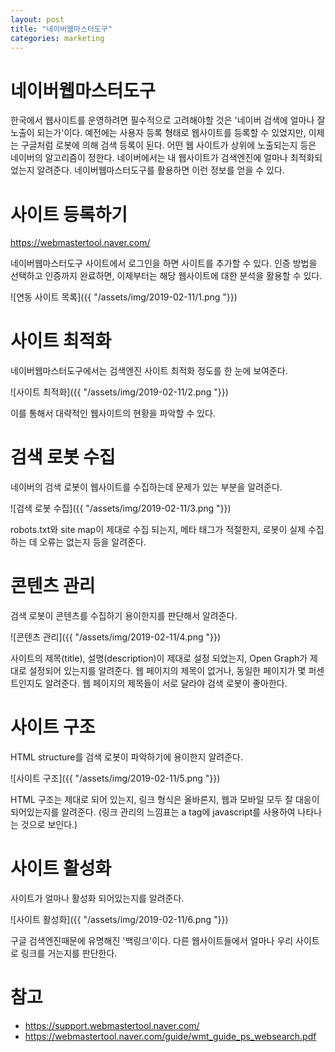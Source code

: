 ```yaml
---
layout: post
title: "네이버웹마스터도구"
categories: marketing
---
```


# 네이버웹마스터도구

한국에서 웹사이트를 운영하려면 필수적으로 고려해야할 것은 '네이버 검색에 얼마나 잘 노출이 되는가'이다.
예전에는 사용자 등록 형태로 웹사이트를 등록할 수 있었지만, 이제는 구글처럼 로봇에 의해 검색 등록이 된다.
어떤 웹 사이트가 상위에 노출되는지 등은 네이버의 알고리즘이 정한다.
네이버에서는 내 웹사이트가 검색엔진에 얼마나 최적화되었는지 알려준다.
네이버웹마스터도구를 활용하면 이런 정보를 얻을 수 있다.

# 사이트 등록하기

<https://webmastertool.naver.com/>

네이버웹마스터도구 사이트에서 로그인을 하면 사이트를 추가할 수 있다.
인증 방법을 선택하고 인증까지 완료하면, 이제부터는 해당 웹사이트에 대한 분석을 활용할 수 있다.

![연동 사이트 목록]({{ "/assets/img/2019-02-11/1.png "}})

# 사이트 최적화

네이버웹마스터도구에서는 검색엔진 사이트 최적화 정도를 한 눈에 보여준다.

![사이트 최적화]({{ "/assets/img/2019-02-11/2.png "}})

이를 통해서 대략적인 웹사이트의 현황을 파악할 수 있다.

# 검색 로봇 수집

네이버의 검색 로봇이 웹사이트를 수집하는데 문제가 있는 부분을 알려준다.

![검색 로봇 수집]({{ "/assets/img/2019-02-11/3.png "}})

robots.txt와 site map이 제대로 수집 되는지, 메타 태그가 적절한지, 로봇이 실제 수집하는 데 오류는 없는지 등을 알려준다.

# 콘텐츠 관리

검색 로봇이 콘텐츠를 수집하기 용이한지를 판단해서 알려준다.

![콘텐츠 관리]({{ "/assets/img/2019-02-11/4.png "}})

사이트의 제목(title), 설명(description)이 제대로 설정 되었는지, Open Graph가 제대로 설정되어 있는지를 알려준다.
웹 페이지의 제목이 없거나, 동일한 페이지가 몇 퍼센트인지도 알려준다.
웹 페이지의 제목들이 서로 달라야 검색 로봇이 좋아한다.

# 사이트 구조

HTML structure를 검색 로봇이 파악하기에 용이한지 알려준다.

![사이트 구조]({{ "/assets/img/2019-02-11/5.png "}})

HTML 구조는 제대로 되어 있는지, 링크 형식은 올바른지, 웹과 모바일 모두 잘 대응이 되어있는지를 알려준다.
(링크 관리의 느낌표는 a tag에 javascript를 사용하여 나타나는 것으로 보인다.)

# 사이트 활성화

사이트가 얼마나 활성화 되어있는지를 알려준다.

![사이트 활성화]({{ "/assets/img/2019-02-11/6.png "}})

구글 검색엔진때문에 유명해진 '백링크'이다.
다른 웹사이트들에서 얼마나 우리 사이트로 링크를 거는지를 판단한다.

# 참고

* <https://support.webmastertool.naver.com/>
* <https://webmastertool.naver.com/guide/wmt_guide_ps_websearch.pdf>